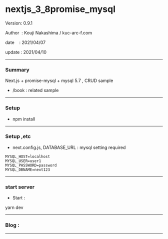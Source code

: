 ﻿# nextjs_3_8promise_mysql

 Version: 0.9.1

 Author  : Kouji Nakashima / kuc-arc-f.com

 date    : 2021/04/07

 update  : 2021/04/10 

***
### Summary

Next.js  + promise-mysql + mysql 5.7 , CRUD sample

* /book : related sample

***
### Setup

* npm install

***
### Setup ,etc

* next.config.js, DATABASE_URL : mysql setting required

```
MYSQL_HOST=localhost
MYSQL_USER=user1
MYSQL_PASSWORD=password
MYSQL_DBNAME=next123

```

***
### start server
* Start :

yarn dev


***
### Blog :


***

